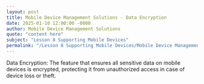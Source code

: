 ```yaml
---
layout: post
title: Mobile Device Management Solutions - Data Encryption
date: 2025-01-10 12:00:00 -0000
author: Mobile Device Management Solutions
quote: "content here"
subject: "Lesson 8 Supporting Mobile Devices"
permalink: "/Lesson 8 Supporting Mobile Devices/Mobile Device Management Solutions/Mobile Device Management Solutions - Data Encryption"
---
```


Data Encryption: The feature that ensures all sensitive data on mobile devices is encrypted, protecting it from unauthorized access in case of device loss or theft.
